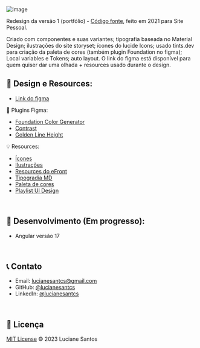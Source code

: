 ![image](https://github.com/lucianesantcs/site-pessoal/assets/52360898/a979977b-f7f7-4957-8fe9-82835edd8187)

Redesign da versão 1 (portfólio) - [Código fonte](https://github.com/lucianesantcs/portfolio/tree/master), feito em 2021 para Site Pessoal.

Criado com componentes e suas variantes; tipografia baseada no Material Design; ilustrações do site storyset; ícones do lucide Icons; usado tints.dev para criação da paleta de cores (também plugin Foundation no figma); Local variables e Tokens; auto layout. O link do figma está disponível para quem quiser dar uma olhada + resources usado durante o design.

## :art: Design e Resources:
- [Link do figma](https://www.figma.com/file/sK8Rcd2lf0WDyLe2HDHQ4m/pessoal-%2F-site?type=design&node-id=0-1&mode=design)

:mag_right: Plugins Figma:
- [Foundation Color Generator](https://www.figma.com/community/plugin/1024452006068794933/foundation-color-generator)
- [Contrast](https://www.figma.com/community/plugin/748533339900865323/contrast)
- [Golden Line Height](https://www.figma.com/community/plugin/1203442582691456980/golden-line-height)

:bulb: Resources:
- [Ícones](https://lucide.dev/icons/archive) 
- [Ilustrações](https://storyset.com/bro)
- [Resources do eFront](https://iuricode.com/efront/)
- [Tipogradia MD](https://m2.material.io/design/typography/the-type-system.html#type-scale)
- [Paleta de cores](https://www.tints.dev)
- [Playlist UI Design](https://www.youtube.com/playlist?list=PLNsOFKwcEPxzvqDJcWEGswBEM_zD5RaXr)

<br />

## :construction: Desenvolvimento (Em progresso):
- Angular versão 17

<br />

## :telephone_receiver: Contato

- Email: lucianesantcs@gmail.com
- GitHub: [@lucianesantcs](https://github.com/lucianesantcs)
- LinkedIn: [@lucianesantcs](https://linkedin.com/in/lucianesantcs)

<br />

## 📝 Licença

<a href="https://github.com/lucianesantcs/site-pessoal/blob/master/LICENSE">MIT License</a> © 2023 Luciane Santos
